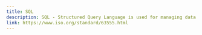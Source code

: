 ```yaml
---
title: SQL
description: SQL - Structured Query Language is used for managing data in a database.
link: https://www.iso.org/standard/63555.html
---
```

